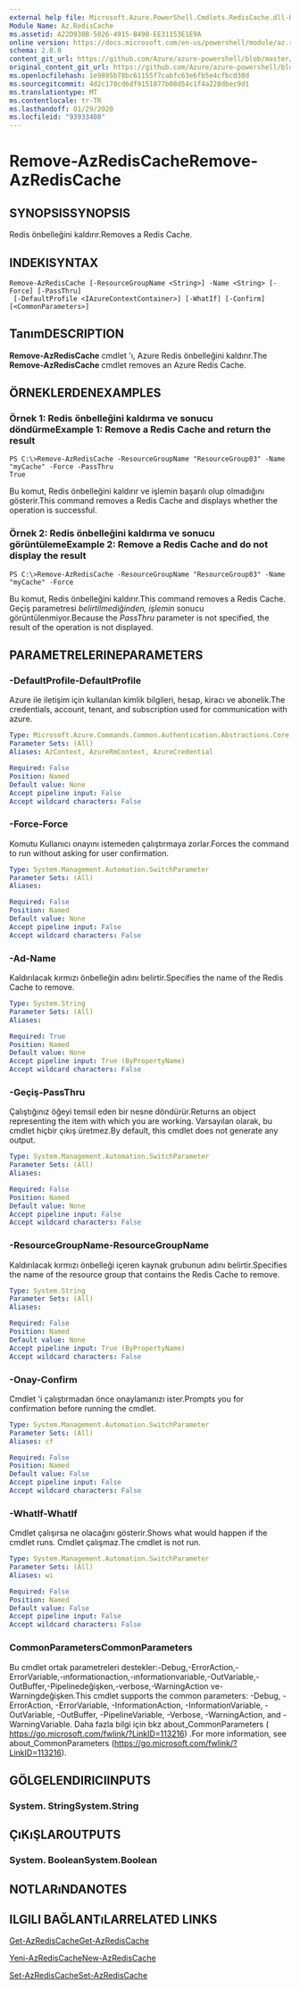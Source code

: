 ```yaml
---
external help file: Microsoft.Azure.PowerShell.Cmdlets.RedisCache.dll-Help.xml
Module Name: Az.RedisCache
ms.assetid: A22D930B-5026-4915-B498-EE31153E1E9A
online version: https://docs.microsoft.com/en-us/powershell/module/az.rediscache/remove-azrediscache
schema: 2.0.0
content_git_url: https://github.com/Azure/azure-powershell/blob/master/src/RedisCache/RedisCache/help/Remove-AzRedisCache.md
original_content_git_url: https://github.com/Azure/azure-powershell/blob/master/src/RedisCache/RedisCache/help/Remove-AzRedisCache.md
ms.openlocfilehash: 1e9895b78bc61155f7cabfc63e6fb5e4cfbcd30d
ms.sourcegitcommit: 4d2c178cd6df9151877b08d54c1f4a228dbec9d1
ms.translationtype: MT
ms.contentlocale: tr-TR
ms.lasthandoff: 01/29/2020
ms.locfileid: "93933408"
---
```

# <span data-ttu-id="062b1-101">Remove-AzRedisCache</span><span class="sxs-lookup"><span data-stu-id="062b1-101">Remove-AzRedisCache</span></span>

## <span data-ttu-id="062b1-102">SYNOPSIS</span><span class="sxs-lookup"><span data-stu-id="062b1-102">SYNOPSIS</span></span>
<span data-ttu-id="062b1-103">Redis önbelleğini kaldırır.</span><span class="sxs-lookup"><span data-stu-id="062b1-103">Removes a Redis Cache.</span></span>

## <span data-ttu-id="062b1-104">INDEKI</span><span class="sxs-lookup"><span data-stu-id="062b1-104">SYNTAX</span></span>

```
Remove-AzRedisCache [-ResourceGroupName <String>] -Name <String> [-Force] [-PassThru]
 [-DefaultProfile <IAzureContextContainer>] [-WhatIf] [-Confirm] [<CommonParameters>]
```

## <span data-ttu-id="062b1-105">Tanım</span><span class="sxs-lookup"><span data-stu-id="062b1-105">DESCRIPTION</span></span>
<span data-ttu-id="062b1-106">**Remove-AzRedisCache** cmdlet 'ı, Azure Redis önbelleğini kaldırır.</span><span class="sxs-lookup"><span data-stu-id="062b1-106">The **Remove-AzRedisCache** cmdlet removes an Azure Redis Cache.</span></span>

## <span data-ttu-id="062b1-107">ÖRNEKLERDEN</span><span class="sxs-lookup"><span data-stu-id="062b1-107">EXAMPLES</span></span>

### <span data-ttu-id="062b1-108">Örnek 1: Redis önbelleğini kaldırma ve sonucu döndürme</span><span class="sxs-lookup"><span data-stu-id="062b1-108">Example 1: Remove a Redis Cache and return the result</span></span>
```
PS C:\>Remove-AzRedisCache -ResourceGroupName "ResourceGroup03" -Name "myCache" -Force -PassThru
True
```

<span data-ttu-id="062b1-109">Bu komut, Redis önbelleğini kaldırır ve işlemin başarılı olup olmadığını gösterir.</span><span class="sxs-lookup"><span data-stu-id="062b1-109">This command removes a Redis Cache and displays whether the operation is successful.</span></span>

### <span data-ttu-id="062b1-110">Örnek 2: Redis önbelleğini kaldırma ve sonucu görüntüleme</span><span class="sxs-lookup"><span data-stu-id="062b1-110">Example 2: Remove a Redis Cache and do not display the result</span></span>
```
PS C:\>Remove-AzRedisCache -ResourceGroupName "ResourceGroup03" -Name "myCache" -Force
```

<span data-ttu-id="062b1-111">Bu komut, Redis önbelleğini kaldırır.</span><span class="sxs-lookup"><span data-stu-id="062b1-111">This command removes a Redis Cache.</span></span>
<span data-ttu-id="062b1-112">Geçiş parametresi *belirtilmediğinden, işlemin* sonucu görüntülenmiyor.</span><span class="sxs-lookup"><span data-stu-id="062b1-112">Because the *PassThru* parameter is not specified, the result of the operation is not displayed.</span></span>

## <span data-ttu-id="062b1-113">PARAMETRELERINE</span><span class="sxs-lookup"><span data-stu-id="062b1-113">PARAMETERS</span></span>

### <span data-ttu-id="062b1-114">-DefaultProfile</span><span class="sxs-lookup"><span data-stu-id="062b1-114">-DefaultProfile</span></span>
<span data-ttu-id="062b1-115">Azure ile iletişim için kullanılan kimlik bilgileri, hesap, kiracı ve abonelik.</span><span class="sxs-lookup"><span data-stu-id="062b1-115">The credentials, account, tenant, and subscription used for communication with azure.</span></span>

```yaml
Type: Microsoft.Azure.Commands.Common.Authentication.Abstractions.Core.IAzureContextContainer
Parameter Sets: (All)
Aliases: AzContext, AzureRmContext, AzureCredential

Required: False
Position: Named
Default value: None
Accept pipeline input: False
Accept wildcard characters: False
```

### <span data-ttu-id="062b1-116">-Force</span><span class="sxs-lookup"><span data-stu-id="062b1-116">-Force</span></span>
<span data-ttu-id="062b1-117">Komutu Kullanıcı onayını istemeden çalıştırmaya zorlar.</span><span class="sxs-lookup"><span data-stu-id="062b1-117">Forces the command to run without asking for user confirmation.</span></span>

```yaml
Type: System.Management.Automation.SwitchParameter
Parameter Sets: (All)
Aliases:

Required: False
Position: Named
Default value: None
Accept pipeline input: False
Accept wildcard characters: False
```

### <span data-ttu-id="062b1-118">-Ad</span><span class="sxs-lookup"><span data-stu-id="062b1-118">-Name</span></span>
<span data-ttu-id="062b1-119">Kaldırılacak kırmızı önbelleğin adını belirtir.</span><span class="sxs-lookup"><span data-stu-id="062b1-119">Specifies the name of the Redis Cache to remove.</span></span>

```yaml
Type: System.String
Parameter Sets: (All)
Aliases:

Required: True
Position: Named
Default value: None
Accept pipeline input: True (ByPropertyName)
Accept wildcard characters: False
```

### <span data-ttu-id="062b1-120">-Geçiş</span><span class="sxs-lookup"><span data-stu-id="062b1-120">-PassThru</span></span>
<span data-ttu-id="062b1-121">Çalıştığınız öğeyi temsil eden bir nesne döndürür.</span><span class="sxs-lookup"><span data-stu-id="062b1-121">Returns an object representing the item with which you are working.</span></span>
<span data-ttu-id="062b1-122">Varsayılan olarak, bu cmdlet hiçbir çıkış üretmez.</span><span class="sxs-lookup"><span data-stu-id="062b1-122">By default, this cmdlet does not generate any output.</span></span>

```yaml
Type: System.Management.Automation.SwitchParameter
Parameter Sets: (All)
Aliases:

Required: False
Position: Named
Default value: None
Accept pipeline input: False
Accept wildcard characters: False
```

### <span data-ttu-id="062b1-123">-ResourceGroupName</span><span class="sxs-lookup"><span data-stu-id="062b1-123">-ResourceGroupName</span></span>
<span data-ttu-id="062b1-124">Kaldırılacak kırmızı önbelleği içeren kaynak grubunun adını belirtir.</span><span class="sxs-lookup"><span data-stu-id="062b1-124">Specifies the name of the resource group that contains the Redis Cache to remove.</span></span>

```yaml
Type: System.String
Parameter Sets: (All)
Aliases:

Required: False
Position: Named
Default value: None
Accept pipeline input: True (ByPropertyName)
Accept wildcard characters: False
```

### <span data-ttu-id="062b1-125">-Onay</span><span class="sxs-lookup"><span data-stu-id="062b1-125">-Confirm</span></span>
<span data-ttu-id="062b1-126">Cmdlet 'i çalıştırmadan önce onaylamanızı ister.</span><span class="sxs-lookup"><span data-stu-id="062b1-126">Prompts you for confirmation before running the cmdlet.</span></span>

```yaml
Type: System.Management.Automation.SwitchParameter
Parameter Sets: (All)
Aliases: cf

Required: False
Position: Named
Default value: False
Accept pipeline input: False
Accept wildcard characters: False
```

### <span data-ttu-id="062b1-127">-WhatIf</span><span class="sxs-lookup"><span data-stu-id="062b1-127">-WhatIf</span></span>
<span data-ttu-id="062b1-128">Cmdlet çalışırsa ne olacağını gösterir.</span><span class="sxs-lookup"><span data-stu-id="062b1-128">Shows what would happen if the cmdlet runs.</span></span>
<span data-ttu-id="062b1-129">Cmdlet çalışmaz.</span><span class="sxs-lookup"><span data-stu-id="062b1-129">The cmdlet is not run.</span></span>

```yaml
Type: System.Management.Automation.SwitchParameter
Parameter Sets: (All)
Aliases: wi

Required: False
Position: Named
Default value: False
Accept pipeline input: False
Accept wildcard characters: False
```

### <span data-ttu-id="062b1-130">CommonParameters</span><span class="sxs-lookup"><span data-stu-id="062b1-130">CommonParameters</span></span>
<span data-ttu-id="062b1-131">Bu cmdlet ortak parametreleri destekler:-Debug,-ErrorAction,-ErrorVariable,-ınformationaction,-ınformationvariable,-OutVariable,-OutBuffer,-Pipelinedeğişken,-verbose,-WarningAction ve-Warningdeğişken.</span><span class="sxs-lookup"><span data-stu-id="062b1-131">This cmdlet supports the common parameters: -Debug, -ErrorAction, -ErrorVariable, -InformationAction, -InformationVariable, -OutVariable, -OutBuffer, -PipelineVariable, -Verbose, -WarningAction, and -WarningVariable.</span></span> <span data-ttu-id="062b1-132">Daha fazla bilgi için bkz about_CommonParameters ( https://go.microsoft.com/fwlink/?LinkID=113216) .</span><span class="sxs-lookup"><span data-stu-id="062b1-132">For more information, see about_CommonParameters (https://go.microsoft.com/fwlink/?LinkID=113216).</span></span>

## <span data-ttu-id="062b1-133">GÖLGELENDIRICI</span><span class="sxs-lookup"><span data-stu-id="062b1-133">INPUTS</span></span>

### <span data-ttu-id="062b1-134">System. String</span><span class="sxs-lookup"><span data-stu-id="062b1-134">System.String</span></span>

## <span data-ttu-id="062b1-135">ÇıKıŞLAR</span><span class="sxs-lookup"><span data-stu-id="062b1-135">OUTPUTS</span></span>

### <span data-ttu-id="062b1-136">System. Boolean</span><span class="sxs-lookup"><span data-stu-id="062b1-136">System.Boolean</span></span>

## <span data-ttu-id="062b1-137">NOTLARıNDA</span><span class="sxs-lookup"><span data-stu-id="062b1-137">NOTES</span></span>

## <span data-ttu-id="062b1-138">ILGILI BAĞLANTıLAR</span><span class="sxs-lookup"><span data-stu-id="062b1-138">RELATED LINKS</span></span>

[<span data-ttu-id="062b1-139">Get-AzRedisCache</span><span class="sxs-lookup"><span data-stu-id="062b1-139">Get-AzRedisCache</span></span>](./Get-AzRedisCache.md)

[<span data-ttu-id="062b1-140">Yeni-AzRedisCache</span><span class="sxs-lookup"><span data-stu-id="062b1-140">New-AzRedisCache</span></span>](./New-AzRedisCache.md)

[<span data-ttu-id="062b1-141">Set-AzRedisCache</span><span class="sxs-lookup"><span data-stu-id="062b1-141">Set-AzRedisCache</span></span>](./Set-AzRedisCache.md)


